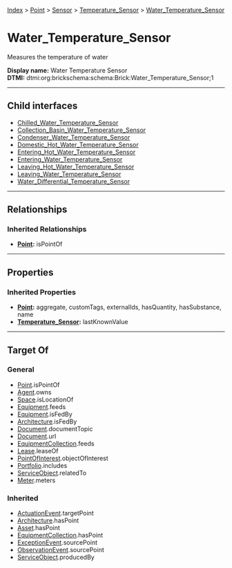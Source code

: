 [Index](../../../../index.md) > [Point](../../../Point.md) > [Sensor](../../Sensor.md) > [Temperature_Sensor](../Temperature_Sensor.md) > [Water_Temperature_Sensor](#)
# Water_Temperature_Sensor

Measures the temperature of water


**Display name:** Water Temperature Sensor<br />
**DTMI:** dtmi:org:brickschema:schema:Brick:Water_Temperature_Sensor;1

---

## Child interfaces
* [Chilled_Water_Temperature_Sensor](Chilled-/Chilled_Water_Temperature_Sensor.md)
* [Collection_Basin_Water_Temperature_Sensor](Collection_Basin-.md)
* [Condenser_Water_Temperature_Sensor](Condenser-/Condenser_Water_Temperature_Sensor.md)
* [Domestic_Hot_Water_Temperature_Sensor](Domestic_Hot-/Domestic_Hot_Water_Temperature_Sensor.md)
* [Entering_Hot_Water_Temperature_Sensor](Entering_Hot-/Entering_Hot_Water_Temperature_Sensor.md)
* [Entering_Water_Temperature_Sensor](Entering-.md)
* [Leaving_Hot_Water_Temperature_Sensor](Leaving_Hot-/Leaving_Hot_Water_Temperature_Sensor.md)
* [Leaving_Water_Temperature_Sensor](Leaving-/Leaving_Water_Temperature_Sensor.md)
* [Water_Differential_Temperature_Sensor](Water_Differential_Temperature_Sensor/Water_Differential_Temperature_Sensor.md)

---

## Relationships

### Inherited Relationships
* **[Point](../../../Point.md):** isPointOf

---

## Properties

### Inherited Properties
* **[Point](../../../Point.md):** aggregate, customTags, externalIds, hasQuantity, hasSubstance, name
* **[Temperature_Sensor](../Temperature_Sensor.md):** lastKnownValue

---

## Target Of
### General
* [Point](../../../Point.md).isPointOf
* [Agent](../../../../Agent/Agent.md).owns
* [Space](../../../../Space/Space.md).isLocationOf
* [Equipment](../../../../Asset/Equipment/Equipment.md).feeds
* [Equipment](../../../../Asset/Equipment/Equipment.md).isFedBy
* [Architecture](../../../../Space/Architecture/Architecture.md).isFedBy
* [Document](../../../../Information/Document/Document.md).documentTopic
* [Document](../../../../Information/Document/Document.md).url
* [EquipmentCollection](../../../../Collection/Equipment-.md).feeds
* [Lease](../../../../Event/Lease.md).leaseOf
* [PointOfInterest](../../../../Information/PointOfInterest.md).objectOfInterest
* [Portfolio](../../../../Collection/Portfolio.md).includes
* [ServiceObject](../../../../Information/ServiceObject/ServiceObject.md).relatedTo
* [Meter](../../../../Asset/Equipment/Meter/Meter.md).meters
### Inherited
* [ActuationEvent](../../../../Event/Point-/ActuationEvent.md).targetPoint
* [Architecture](../../../../Space/Architecture/Architecture.md).hasPoint
* [Asset](../../../../Asset/Asset.md).hasPoint
* [EquipmentCollection](../../../../Collection/Equipment-.md).hasPoint
* [ExceptionEvent](../../../../Event/Point-/ExceptionEvent.md).sourcePoint
* [ObservationEvent](../../../../Event/Point-/ObservationEvent.md).sourcePoint
* [ServiceObject](../../../../Information/ServiceObject/ServiceObject.md).producedBy
